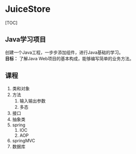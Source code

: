 # JuiceStore
[TOC]
## Java学习项目
创建一个Java工程，一步步添加组件，进行Java基础的学习。  
**目标：** 了解Java Web项目的基本构成，能够编写简单的业务方法。
## 课程
1. 类和对象
2. 方法
    1. 输入输出参数
    2. 多态
3. 接口
4. 抽象类
5. spring
    1. IOC 
    2. AOP
7. springMVC
8. 数据库

